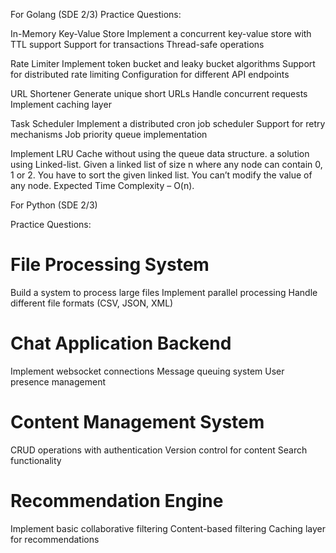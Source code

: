 For Golang (SDE 2/3)
Practice Questions:

In-Memory Key-Value Store
Implement a concurrent key-value store with TTL support
Support for transactions
Thread-safe operations

Rate Limiter
Implement token bucket and leaky bucket algorithms
Support for distributed rate limiting
Configuration for different API endpoints

URL Shortener
Generate unique short URLs
Handle concurrent requests
Implement caching layer

Task Scheduler
Implement a distributed cron job scheduler
Support for retry mechanisms
Job priority queue implementation

Implement LRU Cache without using the queue data structure. a solution using Linked-list.
Given a linked list of size n where any node can contain 0, 1 or 2. You have to sort the given linked list. You can’t modify the value of any node. Expected Time Complexity – O(n).


For Python (SDE 2/3)

Practice Questions:

File Processing System
=======================
Build a system to process large files
Implement parallel processing
Handle different file formats (CSV, JSON, XML)


Chat Application Backend
=========================
Implement websocket connections
Message queuing system
User presence management

Content Management System
========================
CRUD operations with authentication
Version control for content
Search functionality


Recommendation Engine
=====================
Implement basic collaborative filtering
Content-based filtering
Caching layer for recommendations